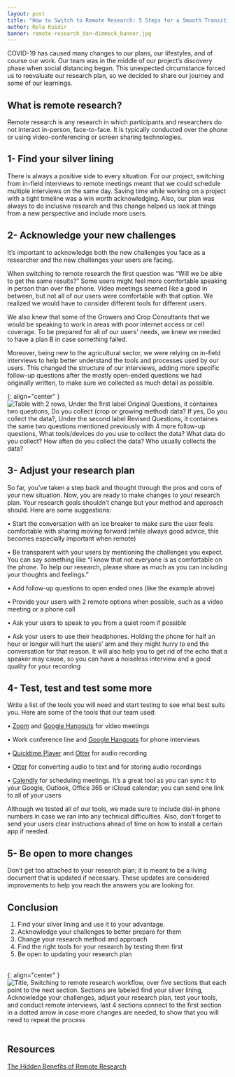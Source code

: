 ```yaml
---
layout: post
title: "How to Switch to Remote Research: 5 Steps for a Smooth Transition"
author: Rola Kuidir
banner: remote-research_dan-dimmock_banner.jpg
---
```

COVID-19 has caused many changes to our plans, our lifestyles, and of course our work. Our team was in the middle of our project’s discovery phase when social distancing began. This unexpected circumstance forced us to reevaluate our research plan, so we decided to share our journey and some of our learnings.

## What is remote research?
Remote research is any research in which participants and researchers do not interact in-person, face-to-face. It is typically conducted over the phone or using video-conferencing or screen sharing technologies.

## 1- Find your silver lining 
There is always a positive side to every situation. For our project, switching from in-field interviews to remote meetings meant that we could schedule multiple interviews on the same day. Saving time while working on a project with a tight timeline was a win worth acknowledging. Also, our plan was always to do inclusive research and this change helped us look at things from a new perspective and include more users.

## 2- Acknowledge your new challenges
It’s important to acknowledge both the new challenges you face as a researcher and the new challenges your users are facing. 

When switching to remote research the first question was “Will we be able to get the same results?” Some users might feel more comfortable speaking in person than over the phone. Video meetings seemed like a good in between, but not all of our users were comfortable with that option. We realized we would have to consider different tools for different users. 

We also knew that some of the Growers and Crop Consultants that we would be speaking to work in areas with poor internet access or cell coverage. To be prepared for all of our users' needs, we knew we needed to have a plan B in case something failed.

Moreover, being new to the agricultural sector, we were relying on in-field interviews to help better understand the tools and processes used by our users. This changed the structure of our interviews, adding more specific follow-up questions after the mostly open-ended questions we had originally written, to make sure we collected as much detail as possible.

{: align="center" }
![Table with 2 rows, Under the first label Original Questions, it containes two questions, Do you collect (crop or growing method) data? If yes, Do you collect the data?, Under the second label Revised Questions, it containes the same two questions mentioned previously with 4 more follow-up questions, What tools/devices do you use to collect the data? What data do you collect? How aften do you collect the data? Who usually collects the data?](/omafra-updates/images/questions_example.png)

## 3- Adjust your research plan
So far, you’ve taken a step back and thought through the pros and cons of your new situation. Now, you are ready to make changes to your research plan. Your research goals shouldn’t change but your method and approach should. Here are some suggestions:

• Start the conversation with an ice breaker to make sure the user feels comfortable with sharing moving forward (while always good advice, this becomes especially important when remote)

• Be transparent with your users by mentioning the challenges you expect. You can say something like “I know that not everyone is as comfortable on the phone. To help our research, please share as much as you can including your thoughts and feelings.”

• Add follow-up questions to open ended ones (like the example above)

• Provide your users with 2 remote options when possible, such as a video meeting or a phone call

• Ask your users to speak to you from a quiet room if possible

• Ask your users to use their headphones. Holding the phone for half an hour or longer will hurt the users’ arm and they might hurry to end the conversation for that reason. It will also help you to get rid of the echo that a speaker may cause, so you can have a noiseless interview and a good quality for your recording 

## 4- Test, test and test some more
Write a list of the tools you will need and start testing to see what best suits you. Here are some of the tools that our team used:

• [Zoom](https://zoom.us/) and [Google Hangouts](https://hangouts.google.com/) for video meetings

• Work conference line and [Google Hangouts](https://hangouts.google.com/) for phone interviews

• [Quicktime Player](https://support.apple.com/downloads/quicktime) and [Otter](https://otter.ai/) for audio recording

• [Otter](https://otter.ai/) for converting audio to text and for storing audio recordings 

• [Calendly](https://calendly.com/) for scheduling meetings. It’s a great tool as you can sync it to your Google, Outlook, Office 365 or iCloud calendar; you can send one link to all of your users

Although we tested all of our tools, we made sure to include dial-in phone numbers in case we ran into any technical difficulties. Also, don’t forget to send your users clear instructions ahead of time on how to install a certain app if needed. 

## 5- Be open to more changes
Don’t get too attached to your research plan; it is meant to be a living document that is updated if necessary. These updates are considered improvements to help you reach the answers you are looking for.

## Conclusion
1. Find your silver lining and use it to your advantage. 
2. Acknowledge your challenges to better prepare for them
3. Change your research method and approach
4. Find the right tools for your research by testing them first
5. Be open to updating your research plan 
<br><br>

{: align="center" }
![Title, Switching to remote research workflow, over five sections that each point to the next section. Sections are labeled find your silver lining, Acknowledge your challenges, adjust your research plan, test your tools, and conduct remote interviews, last 4 sections connect to the first section in a dotted arrow in case more changes are needed, to show that you will need to repeat the process](/omafra-updates/images/remote-research_workflow.jpg)
<br><br>

## Resources
[The Hidden Benefits of Remote Research](https://www.uxbooth.com/articles/hidden-benefits-remote-research/) 
<br><br>

